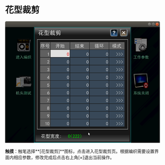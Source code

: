 # 花型裁剪

![](https://raw.githubusercontent.com/HQwangyun/HQ-image/master/%E8%8A%B1%E5%9E%8B%E8%A3%81%E5%89%AA.png)

**触摸**：触笔选择**\[花型裁剪\]**图标，点击进入花型裁剪页。根据编织需要设置界面内相应参数，修改完成后点击右上角\[×\]退出当前操作。

